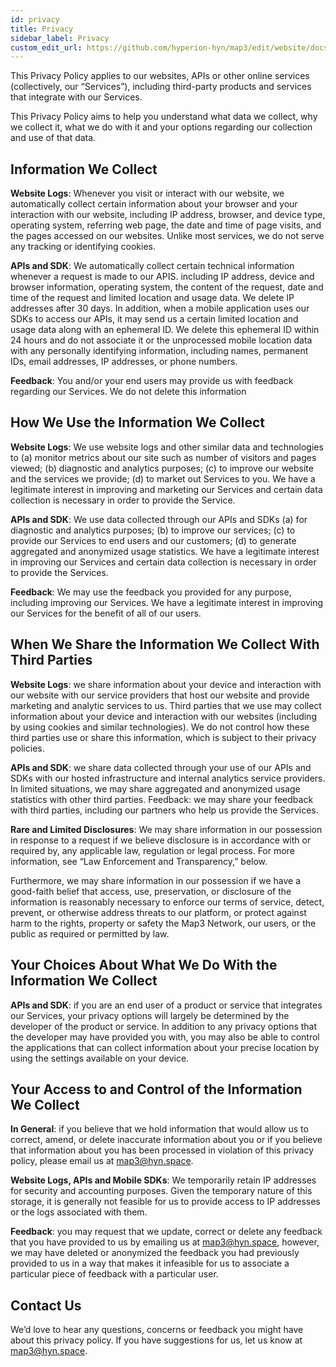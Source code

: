 ```yaml
---
id: privacy
title: Privacy
sidebar_label: Privacy
custom_edit_url: https://github.com/hyperion-hyn/map3/edit/website/docs/privacy.md
---
```


This Privacy Policy applies to our websites, APIs or other online services (collectively, our “Services”), including third-party products and services that integrate with our Services.

This Privacy Policy aims to help you understand what data we collect, why we collect it, what we do with it and your options regarding our collection and use of that data.

## Information We Collect

**Website Logs**: Whenever you visit or interact with our website, we automatically collect certain information about your browser and your interaction with our website, including IP address, browser, and device type, operating system, referring web page, the date and time of page visits, and the pages accessed on our websites. Unlike most services, we do not serve any tracking or identifying cookies.

**APIs and SDK**: We automatically collect certain technical information whenever a request is made to our APIS. including IP address, device and browser information, operating system, the content of the request, date and time of the request and limited location and usage data. We delete IP addresses after 30 days. In addition, when a mobile application uses our SDKs to access our APIs, it may send us a certain limited location and usage data along with an ephemeral ID. We delete this ephemeral ID within 24 hours and do not associate it or the unprocessed mobile location data with any personally identifying information, including names, permanent IDs, email addresses, IP addresses, or phone numbers.

**Feedback**: You and/or your end users may provide us with feedback regarding our Services. We do not delete this information

## How We Use the Information We Collect

**Website Logs**: We use website logs and other similar data and technologies to (a) monitor metrics about our site such as number of visitors and pages viewed; (b) diagnostic and analytics purposes; (c) to improve our website and the services we provide; (d) to market out Services to you. We have a legitimate interest in improving and marketing our Services and certain data collection is necessary in order to provide the Service.

**APIs and SDK**: We use data collected through our APIs and SDKs (a) for diagnostic and analytics purposes; (b) to improve our services; (c) to provide our Services to end users and our customers; (d) to generate aggregated and anonymized usage statistics. We have a legitimate interest in improving our Services and certain data collection is necessary in order to provide the Services.

**Feedback**: We may use the feedback you provided for any purpose, including improving our Services. We have a legitimate interest in improving our Services for the benefit of all of our users.

## When We Share the Information We Collect With Third Parties

**Website Logs**: we share information about your device and interaction with our website with our service providers that host our website and provide marketing and analytic services to us. Third parties that we use may collect information about your device and interaction with our websites (including by using cookies and similar technologies). We do not control how these third parties use or share this information, which is subject to their privacy policies.

**APIs and SDK**: we share data collected through your use of our APIs and SDKs with our hosted infrastructure and internal analytics service providers. In limited situations, we may share aggregated and anonymized usage statistics with other third parties. 
Feedback: we may share your feedback with third parties, including our partners who help us provide the Services.
 
**Rare and Limited Disclosures**: We may share information in our possession in response to a request if we believe disclosure is in accordance with or required by, any applicable law, regulation or legal process. For more information, see “Law Enforcement and Transparency,” below.

Furthermore, we may share information in our possession if we have a good-faith belief that access, use, preservation, or disclosure of the information is reasonably necessary to enforce our terms of service, detect, prevent, or otherwise address threats to our platform, or protect against harm to the rights, property or safety the Map3 Network, our users, or the public as required or permitted by law.

## Your Choices About What We Do With the Information We Collect

**APIs and SDK**: if you are an end user of a product or service that integrates our Services, your privacy options will largely be determined by the developer of the product or service. In addition to any privacy options that the developer may have provided you with, you may also be able to control the applications that can collect information about your precise location by using the settings available on your device.

## Your Access to and Control of the Information We Collect

****In General****: if you believe that we hold information that would allow us to correct, amend, or delete inaccurate information about you or if you believe that information about you has been processed in violation of this privacy policy, please email us at map3@hyn.space.

**Website Logs, APIs and Mobile SDKs**: We temporarily retain IP addresses for security and accounting purposes. Given the temporary nature of this storage, it is generally not feasible for us to provide access to IP addresses or the logs associated with them.

**Feedback**: you may request that we update, correct or delete any feedback that you have provided to us by emailing us at map3@hyn.space, however, we may have deleted or anonymized the feedback you had previously provided to us in a way that makes it infeasible for us to associate a particular piece of feedback with a particular user. 

## Contact Us
We’d love to hear any questions, concerns or feedback you might have about this privacy policy. If you have suggestions for us, let us know at map3@hyn.space.